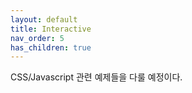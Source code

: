 ```yaml
---
layout: default
title: Interactive
nav_order: 5
has_children: true
---
```


CSS/Javascript 관련 예제들을 다룰 예정이다.
